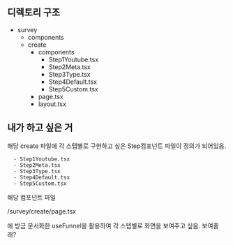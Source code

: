 ## 디렉토리 구조

- survey
  - components
  - create
    - components
      - Step1Youtube.tsx
      - Step2Meta.tsx
      - Step3Type.tsx
      - Step4Default.tsx
      - Step5Custom.tsx
    - page.tsx
    - layout.tsx

## 내가 하고 싶은 거

해당 create 파일에 각 스텝별로 구현하고 싶은 Step컴포넌트 파일이 정의가 되어있음.

      - Step1Youtube.tsx
      - Step2Meta.tsx
      - Step3Type.tsx
      - Step4Default.tsx
      - Step5Custom.tsx

해당 컴포넌트 파일

/survey/create/page.tsx

에 방금 문서화한 useFunnel을 활용하여 각 스텝별로 화면을 보여주고 싶음.
보여줄래?
